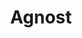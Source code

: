 ---
codehost: https://github.com/cloud-agnost/agnost-gitops
logohandle: agnostdev
sort: agnost
title: Agnost
website: https://agnost.dev/
---